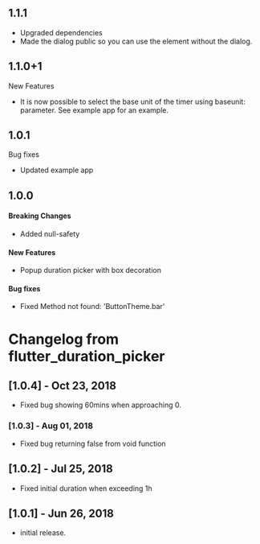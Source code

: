 ## 1.1.1
* Upgraded dependencies
* Made the dialog public so you can use the element without the dialog.

## 1.1.0+1
New Features
* It is now possible to select the base unit of the timer using baseunit: parameter. 
See example app for an example.
  
## 1.0.1
Bug fixes
* Updated example app

## 1.0.0
#### Breaking Changes
* Added null-safety
#### New Features
* Popup duration picker with box decoration
#### Bug fixes
* Fixed Method not found: 'ButtonTheme.bar'

# Changelog from flutter_duration_picker
## [1.0.4] - Oct 23, 2018

* Fixed bug showing 60mins when approaching 0.

### [1.0.3] - Aug 01, 2018

* Fixed bug returning false from void function

## [1.0.2] - Jul 25, 2018

* Fixed initial duration when exceeding 1h

## [1.0.1] - Jun 26, 2018	 

* initial release.

